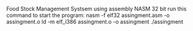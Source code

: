 Food Stock Management Systsem using assembly NASM 32 bit
run this command to start the program:
nasm -f elf32 assingment.asm -o assingment.o
ld -m elf_i386 assingment.o -o assingment
./assingment
